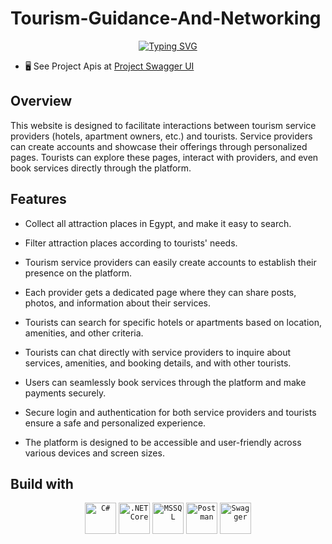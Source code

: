# Tourism-Guidance-And-Networking

<p align="center">
<a href="https://git.io/typing-svg"><img src="https://readme-typing-svg.herokuapp.com?font=Fira+Code&pause=1000&color=C2850F&center=true&vCenter=true&random=false&width=600&height=100&lines=Welcome+to+the+Home+of+Tourists!;Step+into+our+world+of+travel+and+exploration!" alt="Typing SVG" /></a>
</p>

* 🖥️  See Project Apis at [Project Swagger UI](https://antonsamoel14.bsite.net/swagger/index.html)

## Overview

<p>This website is designed to facilitate interactions between tourism service providers (hotels, apartment owners, etc.) and tourists. Service providers can create accounts and showcase their offerings through personalized pages. Tourists can explore these pages, interact with providers, and even book services directly through the platform.</p>

## Features

* <p>Collect all attraction places in Egypt, and make it easy to search.</p>

* <p>Filter attraction places according to tourists' needs.</p>

* <p>Tourism service providers can easily create accounts to establish their presence on the platform.</p>

* <p>Each provider gets a dedicated page where they can share posts, photos, and information about their services.</p>

* <p>Tourists can search for specific hotels or apartments based on location, amenities, and other criteria.</p>

* <p>Tourists can chat directly with service providers to inquire about services, amenities, and booking details, and with other tourists.</p>

* <p>Users can seamlessly book services through the platform and make payments securely.</p>

* <p>Secure login and authentication for both service providers and tourists ensure a safe and personalized experience.</p>

* <p>The platform is designed to be accessible and user-friendly across various devices and screen sizes.</p>
 
## Build with

<div align="center">
	<code><img width="50" src="https://user-images.githubusercontent.com/25181517/121405384-444d7300-c95d-11eb-959f-913020d3bf90.png" alt="C#" title="C#"/></code>
	<code><img width="50" src="https://user-images.githubusercontent.com/25181517/121405754-b4f48f80-c95d-11eb-8893-fc325bde617f.png" alt=".NET Core" title=".NET Core"/></code>
	<code><img width="50" src="https://github.com/marwin1991/profile-technology-icons/assets/19180175/3b371807-db7c-45b4-8720-c0cfc901680a" alt="MSSQL" title="MSSQL"/></code>
	<code><img width="50" src="https://user-images.githubusercontent.com/25181517/192109061-e138ca71-337c-4019-8d42-4792fdaa7128.png" alt="Postman" title="Postman"/></code>
	<code><img width="50" src="https://user-images.githubusercontent.com/25181517/186711335-a3729606-5a78-4496-9a36-06efcc74f800.png" alt="Swagger" title="Swagger"/></code>
</div>
